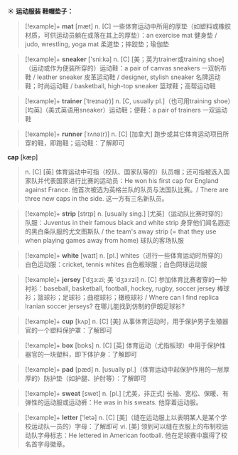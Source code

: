 ☀ <span class="category">**运动服装 鞋帽垫子：**</span>
>[!example]+ <span class="vocabulary">**mat**</span> [mæt] 
> <span class="definition">n. [C] 一些体育运动中所用的厚垫（如塑料或橡胶材质，可供运动员躺在或落在其上的厚垫）：</span>an exercise mat 健身垫 / judo, wrestling, yoga mat 柔道垫；摔跤垫；瑜伽垫

>[!example]+ <span class="vocabulary">**sneaker**</span> ['sni:kə] 
> <span class="definition">n. [C] [美；英为trainer或training shoe]（运动或作为便装所穿的）运动鞋：</span>a pair of canvas sneakers 一双帆布鞋 / leather sneaker 皮革运动鞋 / designer, stylish sneaker 名牌运动鞋；时尚运动鞋 / basketball, high-top sneaker 篮球鞋；高帮运动鞋
                      
>[!example]+ <span class="vocabulary">**trainer**</span> [ˈtreɪnə(r)]
> <span class="definition">n. [C, usually pl.]（也可用training shoe）[均英]（美式英语用sneaker）运动鞋；便鞋：</span>a pair of trainers 一双运动鞋

>[!example]+ <span class="vocabulary">**runner**</span> [ˈrʌnə(r)]
> <span class="definition">n. [C] [加拿大] 跑步或其它体育运动项目所穿的鞋，即跑鞋；运动鞋：</span>了解即可

 <span class="vocabulary">**cap**</span> [kæp] 
> <span class="definition">n. [C] [英] 体育运动中可指（校队、国家队等的）队员帽；还可指被选入国家队并代表国家进行比赛的运动员：</span>He won his first cap for England against France. 他首次被选为英格兰队的队员与法国队比赛。/ There are three new caps in the side. 这一方有三名新队员。
    
>[!example]+ <span class="vocabulary">**strip**</span> [strɪp]
> <span class="definition">n. [usually sing.] [尤英]（运动队比赛时穿的）队服：</span>Juventus in their famous black and white strip 身穿他们闻名遐迩的黑白条队服的尤文图斯队 / the team's away strip (= that they use when playing games away from home) 球队的客场队服

>[!example]+ <span class="vocabulary">**white**</span> [waɪt] 
> <span class="definition">n. [pl.] whites（进行一些体育运动时所穿的）白色运动服：</span>cricket, tennis whites 白色板球服；白色网球运动服
           
>[!example]+ <span class="vocabulary">**jersey**</span> [ˈdʒɜ:zi; 美 ˈdʒɜ:rzi]
> <span class="definition">n. [C] 参加体育比赛者穿的一种衬衫：</span>baseball, basketball, football, hockey, rugby, soccer jersey 棒球衫；篮球衫；足球衫；曲棍球衫；橄榄球衫 / Where can I find replica Iranian soccer jerseys? 在哪儿能找到仿制的伊朗足球衫?

>[!example]+ <span class="vocabulary">**cup**</span> [kʌp] 
> <span class="definition">n. [C] [美] 从事体育运动时，用于保护男子生殖器官的一个塑料保护罩：</span>了解即可

>[!example]+ <span class="vocabulary">**box**</span> [bɒks] 
> <span class="definition">n. [C] [英] 体育运动（尤指板球）中用于保护性器官的一块塑料，即下体护身：</span>了解即可
           
>[!example]+ <span class="vocabulary">**pad**</span> [pæd]
> <span class="definition">n. [usually pl.]（体育运动中起保护作用的一层厚厚的）防护垫（如护腿、护肘等）：</span>了解即可
 
>[!example]+ <span class="vocabulary">**sweat**</span> [swet] 
> <span class="definition">n. [pl.] [尤美，非正式] 长袖、宽松、保暖、有弹性的运动服或运动裤：</span>He was in his sweats. 他穿着运动服。

>[!example]+ <span class="vocabulary">**letter**</span> ['letə] 
> <span class="definition">n. [C] [美]（缝在运动服上以表明某人是某个学校运动队一员的）字母：</span>了解即可 <span class="definition">vi. [美] 领到可以缝在衣服上的布制校运动队字母标志：</span>He lettered in American football. 他在足球赛中赢得了校名首字母徽章。

